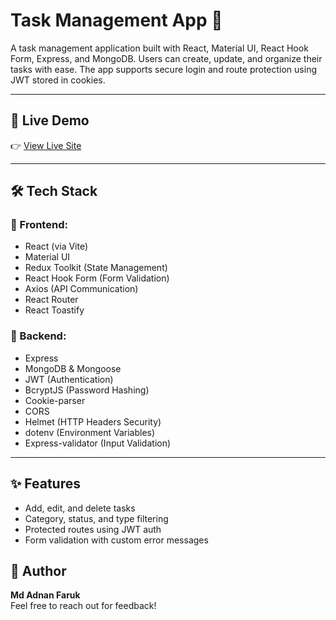 # Task Management App 📝

A task management application built with React, Material UI, React Hook Form, Express, and MongoDB. Users can create, update, and organize their tasks with ease. The app supports secure login and route protection using JWT stored in cookies.

---

## 🚀 Live Demo  
👉 [View Live Site](https://tasko-softvence-adnan.vercel.app/login)

---

## 🛠 Tech Stack

### 🔹 Frontend:
- React (via Vite)
- Material UI
- Redux Toolkit (State Management)
- React Hook Form (Form Validation)
- Axios (API Communication)
- React Router
- React Toastify

### 🔹 Backend:
- Express
- MongoDB & Mongoose
- JWT (Authentication)
- BcryptJS (Password Hashing)
- Cookie-parser
- CORS
- Helmet (HTTP Headers Security)
- dotenv (Environment Variables)
- Express-validator (Input Validation)

---

## ✨ Features
- Add, edit, and delete tasks  
- Category, status, and type filtering  
- Protected routes using JWT auth  
- Form validation with custom error messages  


## 🧠 Author

**Md Adnan Faruk**  
Feel free to reach out for feedback!

